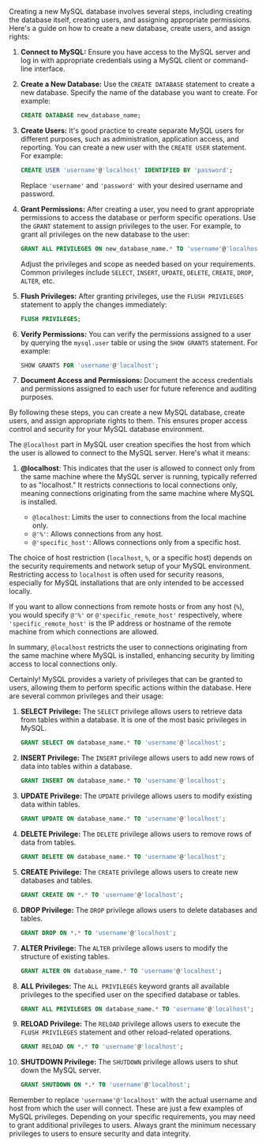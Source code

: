 Creating a new MySQL database involves several steps, including creating the database itself, creating users, and assigning appropriate permissions. Here's a guide on how to create a new database, create users, and assign rights:

1. **Connect to MySQL:**
   Ensure you have access to the MySQL server and log in with appropriate credentials using a MySQL client or command-line interface.

2. **Create a New Database:**
   Use the `CREATE DATABASE` statement to create a new database. Specify the name of the database you want to create. For example:

   ```sql
   CREATE DATABASE new_database_name;
   ```

3. **Create Users:**
   It's good practice to create separate MySQL users for different purposes, such as administration, application access, and reporting. You can create a new user with the `CREATE USER` statement. For example:

   ```sql
   CREATE USER 'username'@'localhost' IDENTIFIED BY 'password';
   ```

   Replace `'username'` and `'password'` with your desired username and password.

4. **Grant Permissions:**
   After creating a user, you need to grant appropriate permissions to access the database or perform specific operations. Use the `GRANT` statement to assign privileges to the user. For example, to grant all privileges on the new database to the user:

   ```sql
   GRANT ALL PRIVILEGES ON new_database_name.* TO 'username'@'localhost';
   ```

   Adjust the privileges and scope as needed based on your requirements. Common privileges include `SELECT`, `INSERT`, `UPDATE`, `DELETE`, `CREATE`, `DROP`, `ALTER`, etc.

5. **Flush Privileges:**
   After granting privileges, use the `FLUSH PRIVILEGES` statement to apply the changes immediately:

   ```sql
   FLUSH PRIVILEGES;
   ```

6. **Verify Permissions:**
   You can verify the permissions assigned to a user by querying the `mysql.user` table or using the `SHOW GRANTS` statement. For example:

   ```sql
   SHOW GRANTS FOR 'username'@'localhost';
   ```

7. **Document Access and Permissions:**
   Document the access credentials and permissions assigned to each user for future reference and auditing purposes.

By following these steps, you can create a new MySQL database, create users, and assign appropriate rights to them. This ensures proper access control and security for your MySQL database environment.


The `@localhost` part in MySQL user creation specifies the host from which the user is allowed to connect to the MySQL server. Here's what it means:

1. **@localhost**: This indicates that the user is allowed to connect only from the same machine where the MySQL server is running, typically referred to as "localhost." It restricts connections to local connections only, meaning connections originating from the same machine where MySQL is installed.

   - `@localhost`: Limits the user to connections from the local machine only.
   - `@'%'`: Allows connections from any host.
   - `@'specific_host'`: Allows connections only from a specific host.

The choice of host restriction (`localhost`, `%`, or a specific host) depends on the security requirements and network setup of your MySQL environment. Restricting access to `localhost` is often used for security reasons, especially for MySQL installations that are only intended to be accessed locally.

If you want to allow connections from remote hosts or from any host (`%`), you would specify `@'%'` or `@'specific_remote_host'` respectively, where `'specific_remote_host'` is the IP address or hostname of the remote machine from which connections are allowed.

In summary, `@localhost` restricts the user to connections originating from the same machine where MySQL is installed, enhancing security by limiting access to local connections only.



Certainly! MySQL provides a variety of privileges that can be granted to users, allowing them to perform specific actions within the database. Here are several common privileges and their usage:

1. **SELECT Privilege:**
   The `SELECT` privilege allows users to retrieve data from tables within a database. It is one of the most basic privileges in MySQL.

   ```sql
   GRANT SELECT ON database_name.* TO 'username'@'localhost';
   ```

2. **INSERT Privilege:**
   The `INSERT` privilege allows users to add new rows of data into tables within a database.

   ```sql
   GRANT INSERT ON database_name.* TO 'username'@'localhost';
   ```

3. **UPDATE Privilege:**
   The `UPDATE` privilege allows users to modify existing data within tables.

   ```sql
   GRANT UPDATE ON database_name.* TO 'username'@'localhost';
   ```

4. **DELETE Privilege:**
   The `DELETE` privilege allows users to remove rows of data from tables.

   ```sql
   GRANT DELETE ON database_name.* TO 'username'@'localhost';
   ```

5. **CREATE Privilege:**
   The `CREATE` privilege allows users to create new databases and tables.

   ```sql
   GRANT CREATE ON *.* TO 'username'@'localhost';
   ```

6. **DROP Privilege:**
   The `DROP` privilege allows users to delete databases and tables.

   ```sql
   GRANT DROP ON *.* TO 'username'@'localhost';
   ```

7. **ALTER Privilege:**
   The `ALTER` privilege allows users to modify the structure of existing tables.

   ```sql
   GRANT ALTER ON database_name.* TO 'username'@'localhost';
   ```

8. **ALL Privileges:**
   The `ALL PRIVILEGES` keyword grants all available privileges to the specified user on the specified database or tables.

   ```sql
   GRANT ALL PRIVILEGES ON database_name.* TO 'username'@'localhost';
   ```

9. **RELOAD Privilege:**
   The `RELOAD` privilege allows users to execute the `FLUSH PRIVILEGES` statement and other reload-related operations.

   ```sql
   GRANT RELOAD ON *.* TO 'username'@'localhost';
   ```

10. **SHUTDOWN Privilege:**
    The `SHUTDOWN` privilege allows users to shut down the MySQL server.

    ```sql
    GRANT SHUTDOWN ON *.* TO 'username'@'localhost';
    ```

Remember to replace `'username'@'localhost'` with the actual username and host from which the user will connect. These are just a few examples of MySQL privileges. Depending on your specific requirements, you may need to grant additional privileges to users. Always grant the minimum necessary privileges to users to ensure security and data integrity.



